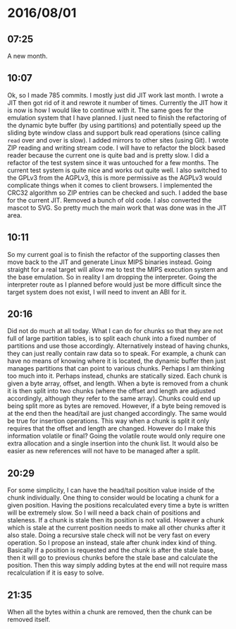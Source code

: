 # 2016/08/01

## 07:25

A new month.

## 10:07

Ok, so I made 785 commits. I mostly just did JIT work last month. I wrote a
JIT then got rid of it and rewrote it number of times. Currently the JIT how
it is now is how I would like to continue with it. The same goes for the
emulation system that I have planned. I just need to finish the refactoring of
the dynamic byte buffer (by using partitions) and potentially speed up the
sliding byte window class and support bulk read operations (since calling
`read` over and over is slow). I added mirrors to other sites (using Git). I
wrote ZIP reading and writing stream code. I will have to refactor the block
based reader because the current one is quite bad and is pretty slow. I did
a refactor of the test system since it was untouched for a few months. The
current test system is quite nice and works out quite well. I also switched to
the GPLv3 from the AGPLv3, this is more permissive as the AGPLv3 would
complicate things when it comes to client browsers. I implemented the CRC32
algorithm so ZIP entries can be checked and such. I added the base for the
current JIT. Removed a bunch of old code. I also converted the mascot to SVG.
So pretty much the main work that was done was in the JIT area.

## 10:11

So my current goal is to finish the refactor of the supporting classes then
move back to the JIT and generate Linux MIPS binaries instead. Going straight
for a real target will allow me to test the MIPS execution system and the
base emulation. So in reality I am dropping the interpreter. Going the
interpreter route as I planned before would just be more difficult since the
target system does not exist, I will need to invent an ABI for it.

## 20:16

Did not do much at all today. What I can do for chunks so that they are not
full of large partition tables, is to split each chunk into a fixed number of
partitions and use those accordingly. Alternatively instead of having chunks,
they can just really contain raw data so to speak. For example, a chunk can
have no means of knowing where it is located, the dynamic buffer then just
manages partitions that can point to various chunks. Perhaps I am thinking too
much into it. Perhaps instead, chunks are statically sized. Each chunk is
given a byte array, offset, and length. When a byte is removed from a chunk
it is then split into two chunks (where the offset and length are adjusted
accordingly, although they refer to the same array). Chunks could end up being
split more as bytes are removed. However, if a byte being removed is at the
end then the head/tail are just changed accordingly. The same would be true
for insertion operations. This way when a chunk is split it only requires that
the offset and length are changed. However do I make this information volatile
or final? Going the volatile route would only require one extra allocation and
a single insertion into the chunk list. It would also be easier as new
references will not have to be managed after a split.

## 20:29

For some simplicity, I can have the head/tail position value inside of the
chunk individually. One thing to consider would be locating a chunk for a given
position. Having the positions recalculated every time a byte is written will
be extremely slow. So I will need a back chain of positions and staleness. If
a chunk is stale then its position is not valid. However a chunk which is
stale at the current position needs to make all other chunks after it also
stale. Doing a recursive stale check will not be very fast on every operation.
So I propose an instead, stale after chunk index kind of thing. Basically if
a position is requested and the chunk is after the stale base, then it will
go to previous chunks before the stale base and calculate the position. Then
this way simply adding bytes at the end will not require mass recalculation
if it is easy to solve.

## 21:35

When all the bytes within a chunk are removed, then the chunk can be removed
itself.

